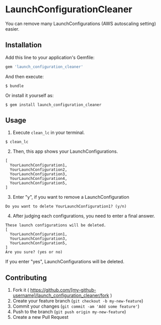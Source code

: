 # LaunchConfigurationCleaner

You can remove many LaunchConfigurations (AWS autoscaling setting) easier.

## Installation

Add this line to your application's Gemfile:

```ruby
gem 'launch_configuration_cleaner'
```

And then execute:

    $ bundle

Or install it yourself as:

    $ gem install launch_configuration_cleaner

## Usage

1. Execute `clean_lc` in your terminal.

```
$ clean_lc
```

2. Then, this app shows your LaunchConfigurations.

```
[
  YourLaunchConfiguration1,
  YourLaunchConfiguration2,
  YourLaunchConfiguration3,
  YourLaunchConfiguration4,
  YourLaunchConfiguration5,
]
```

3. Enter "y", if you want to remove a LaunchConfiguration

```
Do you want to delete YourLaunchConfiguration1? (y/n)
```

4. After judging each configurations, you need to enter a final answer.

```
These launch configurations will be deleted.
[
  YourLaunchConfiguration1,
  YourLaunchConfiguration3,
  YourLaunchConfiguration5,
]
Are you sure? (yes or no)
```

If you enter "yes", LaunchConfigurations will be deleted.

## Contributing

1. Fork it ( https://github.com/[my-github-username]/launch_configuration_cleaner/fork )
2. Create your feature branch (`git checkout -b my-new-feature`)
3. Commit your changes (`git commit -am 'Add some feature'`)
4. Push to the branch (`git push origin my-new-feature`)
5. Create a new Pull Request
